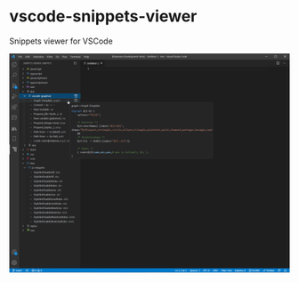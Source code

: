 # vscode-snippets-viewer

Snippets viewer for VSCode

![Snippets Viewer](https://raw.githubusercontent.com/RandomFractals/vscode-snippets-viewer/main/images/snippets-viewer.png)
